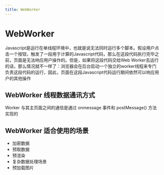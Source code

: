 ```yaml
---
title: WebWorker
---
```


# WebWorker

Javascript是运行在单线程环境中，也就是说无法同时运行多个脚本。假设用户点击一个按钮，触发了一段用于计算的Javascript代码，那么在这段代码执行完毕之前，页面是无法响应用户操作的。但是，如果将这段代码交给Web Worker去运行的话，那么情况就不一样了：浏览器会在后台启动一个独立的worker线程来专门负责这段代码的运行，因此，页面在这段Javascript代码运行期间依然可以响应用户的其他操作

## WebWorker 线程数据通讯方式

Worker 与其主页面之间的通信是通过 onmessage 事件和 postMessage() 方法实现的


## WebWorker 适合使用的场景
- 加密数据
- 预取数据
- 预渲染
- 复杂数据处理场景
- 预加载图片
